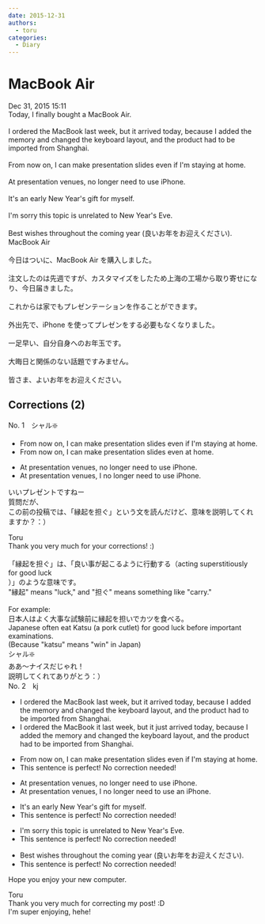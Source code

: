 ```yaml
---
date: 2015-12-31
authors:
  - toru
categories:
  - Diary
---
```


<h1 id="subject_show">MacBook Air</h1>
<div class="date">Dec 31, 2015 15:11</div>
<div id="post"><div id="body_show_ori">
Today, I finally bought a MacBook Air.<br/><br/>I ordered the MacBook last week, but it arrived today, because I added the memory and changed the keyboard layout, and the product had to be imported from Shanghai.<br/><br/>From now on, I can make presentation slides even if I'm staying at home.<br/><br/>At presentation venues, no longer need to use iPhone.<br/><br/>It's an early New Year's gift for myself.<br/><br/>I'm sorry this topic is unrelated to New Year's Eve.<br/><br/>Best wishes throughout the coming year (良いお年をお迎えください).
</div></div>

<!-- more -->

<div id="post_ja"><div id="body_show_mo">
MacBook Air<br/><br/>今日はついに、MacBook Air を購入しました。<br/><br/>注文したのは先週ですが、カスタマイズをしたため上海の工場から取り寄せになり、今日届きました。<br/><br/>これからは家でもプレゼンテーションを作ることができます。<br/><br/>外出先で、iPhone を使ってプレゼンをする必要もなくなりました。<br/><br/>一足早い、自分自身へのお年玉です。<br/><br/>大晦日と関係のない話題ですみません。<br/><br/>皆さま、よいお年をお迎えください。
</div></div>

## Corrections (2)
<div id="block"><div class="first_name"> No. 1　<span class="just_name">シャル❇️</span></div><div id="block2">
<ul class="correction_field">
<li class="incorrect">From now on, I can make presentation slides even if I'm staying at home.</li>
<li class="corrected correct">
From now on, I can make presentation slides even at home.
</li>
</ul>
<ul class="correction_field">
<li class="incorrect">At presentation venues, no longer need to use iPhone.</li>
<li class="corrected correct">
At presentation venues, I no longer need to use iPhone.
</li>
</ul>
<p class="comment_small">
 いいプレゼントですねー
 <br/>
 質問だが、
 <br/>
 この前の投稿では、「縁起を担ぐ」という文を読んだけど、意味を説明してくれますか？：）
</p>

</div><div class="name"><span class="just_name">Toru</span><br>
Thank you very much for your corrections! :)<br/><br/>「縁起を担ぐ」は、「良い事が起こるように行動する（acting superstitiously for good luck<br/>）」のような意味です。<br/>"縁起" means "luck," and "担ぐ" means something like "carry."<br/><br/>For example:<br/>日本人はよく大事な試験前に縁起を担いでカツを食べる。<br/>Japanese often eat Katsu (a pork cutlet) for good luck before important examinations.<br/>(Because "katsu" means "win" in Japan)
</div>
<div class="name"><span class="just_name">シャル❇️</span><br>
ああ～ナイスだじゃれ！<br/>説明してくれてありがとう：）
</div>
</div>
<div id="block"><div class="first_name"> No. 2　<span class="just_name">kj</span></div><div id="block2">
<ul class="correction_field">
<li class="incorrect">I ordered the MacBook last week, but it arrived today, because I added the memory and changed the keyboard layout, and the product had to be imported from Shanghai.</li>
<li class="corrected correct">
I ordered <span class="sline">the MacBook</span> <span class="f_blue">it </span>last week, but it <span class="f_blue">just </span>arrived today, because I added <span class="sline">the</span> memory and changed the keyboard layout, and the product had to be imported from Shanghai.
</li>
</ul>
<ul class="correction_field">
<li class="incorrect">From now on, I can make presentation slides even if I'm staying at home.</li>
<li class="corrected perfect">This sentence is perfect! No correction needed!</li>
</ul>
<ul class="correction_field">
<li class="incorrect">At presentation venues, no longer need to use iPhone.</li>
<li class="corrected correct">
At presentation venues, <span class="f_blue">I </span>no longer need to use <span class="f_blue">an </span>iPhone.
</li>
</ul>
<ul class="correction_field">
<li class="incorrect">It's an early New Year's gift for myself.</li>
<li class="corrected perfect">This sentence is perfect! No correction needed!</li>
</ul>
<ul class="correction_field">
<li class="incorrect">I'm sorry this topic is unrelated to New Year's Eve.</li>
<li class="corrected perfect">This sentence is perfect! No correction needed!</li>
</ul>
<ul class="correction_field">
<li class="incorrect">Best wishes throughout the coming year (良いお年をお迎えください).</li>
<li class="corrected perfect">This sentence is perfect! No correction needed!</li>
</ul>
<p class="comment_small">
 Hope you enjoy your new computer.
</p>

</div><div class="name"><span class="just_name">Toru</span><br>
Thank you very much for correcting my post! :D<br/>I'm super enjoying, hehe!
</div>
</div>
